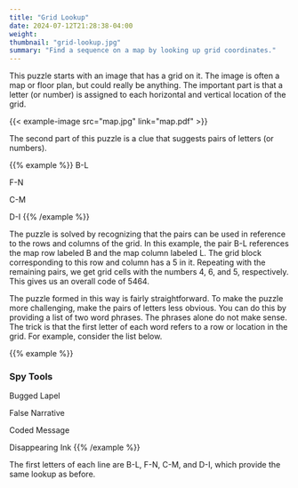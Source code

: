 ```yaml
---
title: "Grid Lookup"
date: 2024-07-12T21:28:38-04:00
weight:
thumbnail: "grid-lookup.jpg"
summary: "Find a sequence on a map by looking up grid coordinates."
---
```


This puzzle starts with an image that has a grid on it. The image is often
a map or floor plan, but could really be anything. The important part is
that a letter (or number) is assigned to each horizontal and vertical
location of the grid.

{{< example-image src="map.jpg" link="map.pdf" >}}

The second part of this puzzle is a clue that suggests pairs of letters (or
numbers).

{{% example %}}
B-L

F-N

C-M

D-I
{{% /example %}}

The puzzle is solved by recognizing that the pairs can be used in reference
to the rows and columns of the grid. In this example, the pair B-L
references the map row labeled B and the map column labeled L. The grid
block corresponding to this row and column has a 5 in it. Repeating with
the remaining pairs, we get grid cells with the numbers 4, 6, and 5,
respectively. This gives us an overall code of 5464.

The puzzle formed in this way is fairly straightforward. To make the puzzle
more challenging, make the pairs of letters less obvious. You can do this
by providing a list of two word phrases. The phrases alone do not make
sense. The trick is that the first letter of each word refers to a row or
location in the grid. For example, consider the list below.

{{% example %}}
### Spy Tools

Bugged Lapel

False Narrative

Coded Message

Disappearing Ink
{{% /example %}}

The first letters of each line are B-L, F-N, C-M, and D-I, which provide
the same lookup as before.
